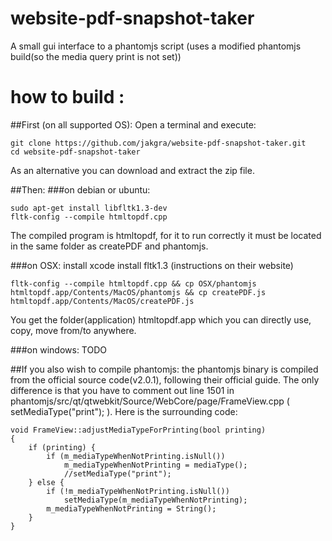 # website-pdf-snapshot-taker
A small gui interface to a phantomjs script (uses a modified phantomjs build(so the media query print is not set))


# how to build :

##First (on all supported OS):
Open a terminal and execute:
```
git clone https://github.com/jakgra/website-pdf-snapshot-taker.git
cd website-pdf-snapshot-taker
```
As an alternative you can download and extract the zip file.

##Then:
###on debian or ubuntu:
```
sudo apt-get install libfltk1.3-dev
fltk-config --compile htmltopdf.cpp
```
The compiled program is htmltopdf, for it to run correctly it must be located in the same folder as createPDF and phantomjs.

###on OSX:
install xcode
install fltk1.3 (instructions on their website)
```
fltk-config --compile htmltopdf.cpp && cp OSX/phantomjs htmltopdf.app/Contents/MacOS/phantomjs && cp createPDF.js htmltopdf.app/Contents/MacOS/createPDF.js
```
You get the folder(application) htmltopdf.app which you can directly use, copy, move from/to anywhere. 

###on windows:
TODO

##If you also wish to compile phantomjs:
the phantomjs binary is compiled from the official source code(v2.0.1), following their official guide. The only difference is that you have to comment out line 1501 in phantomjs/src/qt/qtwebkit/Source/WebCore/page/FrameView.cpp ( setMediaType("print"); ). Here is the surrounding code:

```
void FrameView::adjustMediaTypeForPrinting(bool printing)
{
    if (printing) {
        if (m_mediaTypeWhenNotPrinting.isNull())
            m_mediaTypeWhenNotPrinting = mediaType();
            //setMediaType("print");
    } else {
        if (!m_mediaTypeWhenNotPrinting.isNull())
            setMediaType(m_mediaTypeWhenNotPrinting);
        m_mediaTypeWhenNotPrinting = String();
    }
}
```

